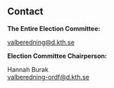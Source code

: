 ## Contact

**The Entire Election Committee:**

[valberedning@d.kth.se](mailto:valberedning@d.kth.se)

**Election Committee Chairperson:** 

Hannah Burak<br>
[valberedning-ordf@d.kth.se](mailto:valberedning-ordf@d.kth.se)
